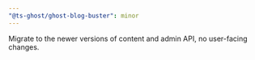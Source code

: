 ```yaml
---
"@ts-ghost/ghost-blog-buster": minor
---
```


Migrate to the newer versions of content and admin API, no user-facing changes.
